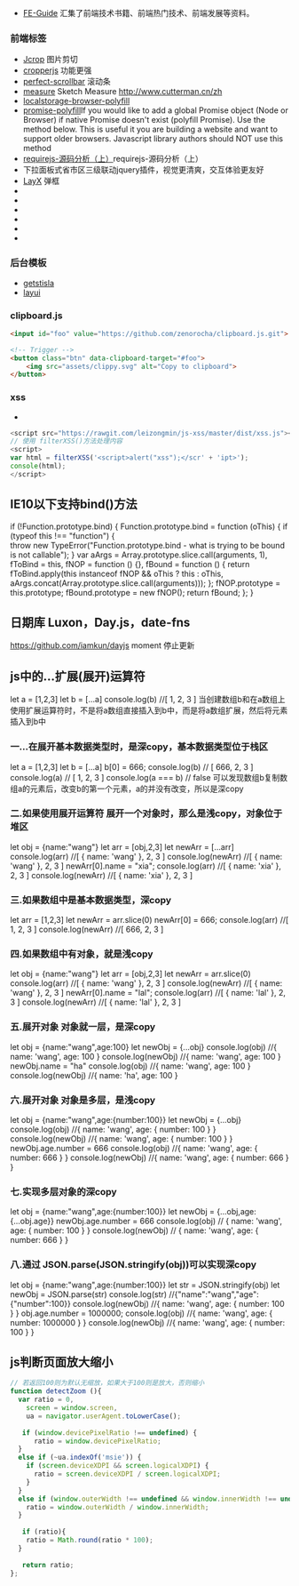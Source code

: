 





- [FE-Guide](https://github.com/zhaoqize/FE-Guide#%E7%A7%BB%E5%8A%A8UI%E6%A1%86%E6%9E%B6) 汇集了前端技术书籍、前端热门技术、前端发展等资料。

### 前端标签
- [Jcrop](https://github.com/tapmodo/Jcrop/tree/v0.9.12) 图片剪切
- [cropperjs](https://fengyuanchen.github.io/cropperjs/)   功能更强
- [perfect-scrollbar](git@github.com:zhouweiaccp/perfect-scrollbar.git) 滚动条
- [measure](https://utom.design/measure.html) Sketch Measure http://www.cutterman.cn/zh
- [localstorage-browser-polyfill](https://www.npmjs.com/package/localstorage-browser-polyfill)
- [promise-polyfill](https://github.com/taylorhakes/promise-polyfill)If you would like to add a global Promise object (Node or Browser) if native Promise doesn't exist (polyfill Promise). Use the method below. This is useful it you are building a website and want to support older browsers. Javascript library authors should NOT use this method
- [requirejs-源码分析（上）](https://blog.shenfq.com/2017/requirejs-%E6%BA%90%E7%A0%81%E5%88%86%E6%9E%90%EF%BC%88%E4%B8%8A%EF%BC%89/)requirejs-源码分析（上）
- [](https://github.com/foxiswho/city-picker)下拉面板式省市区三级联动jquery插件，视觉更清爽，交互体验更友好 
- [LayX](https://gitee.com/monksoul/LayX) 弹框
- []()
- []()
- []()
- []()
- []()
- []()



### 后台模板
- [getstisla](https://github.com/stisla/stisla#quick-start)
- [layui]()

###  clipboard.js
[](https://github.com/zenorocha/clipboard.js.git)
```html
<input id="foo" value="https://github.com/zenorocha/clipboard.js.git">

<!-- Trigger -->
<button class="btn" data-clipboard-target="#foo">
    <img src="assets/clippy.svg" alt="Copy to clipboard">
</button>
```


### xss 
- [](https://github.com/leizongmin/js-xss)
```js
<script src="https://rawgit.com/leizongmin/js-xss/master/dist/xss.js"></script>
// 使用 filterXSS()方法处理内容
<script>
var html = filterXSS('<script>alert("xss");</scr' + 'ipt>');
console(html);
</script>
```
## IE10以下支持bind()方法
if (!Function.prototype.bind) {
    Function.prototype.bind = function (oThis) {
        if (typeof this !== "function") {      
            throw new TypeError("Function.prototype.bind - what is trying to be bound is not callable");
        }
        var aArgs = Array.prototype.slice.call(arguments, 1),
        fToBind = this,
        fNOP = function () {},
        fBound = function () {
            return fToBind.apply(this instanceof fNOP && oThis ? this : oThis, aArgs.concat(Array.prototype.slice.call(arguments)));
        };
        fNOP.prototype = this.prototype;
        fBound.prototype = new fNOP();
        return fBound;
    };
}

## 日期库 Luxon，Day.js，date-fns 
https://github.com/iamkun/dayjs
moment 停止更新

## js中的...扩展(展开)运算符
let a = [1,2,3]
let b = [...a]
console.log(b)  //[ 1, 2, 3 ]
当创建数组b和在a数组上使用扩展运算符时，不是将a数组直接插入到b中，而是将a数组扩展，然后将元素插入到b中 

### 一…在展开基本数据类型时，是深copy，基本数据类型位于栈区
let a = [1,2,3]
let b = [...a]
b[0] = 666;
console.log(b) // [ 666, 2, 3 ]
console.log(a) // [ 1, 2, 3 ]
console.log(a === b) // false 可以发现数组b复制数组a的元素后，改变b的第一个元素，a的并没有改变，所以是深copy


### 二.如果使用展开运算符 展开一个对象时，那么是浅copy，对象位于堆区
let obj = {name:"wang"}
let arr = [obj,2,3] 
let newArr = [...arr]
console.log(arr)  //[ { name: 'wang' }, 2, 3 ]
console.log(newArr)  //[ { name: 'wang' }, 2, 3 ]
newArr[0].name = "xia";
console.log(arr)   //[ { name: 'xia' }, 2, 3 ]
console.log(newArr)  //[ { name: 'xia' }, 2, 3 ]

### 三.如果数组中是基本数据类型，深copy

let arr = [1,2,3]
let newArr = arr.slice(0)
newArr[0] = 666;
console.log(arr)     //[ 1, 2, 3 ]
console.log(newArr)     //[ 666, 2, 3 ]

### 四.如果数组中有对象，就是浅copy

let obj = {name:"wang"}
let arr = [obj,2,3] 
let newArr = arr.slice(0)
console.log(arr)     //[ { name: 'wang' }, 2, 3 ]
console.log(newArr)     //[ { name: 'wang' }, 2, 3 ]
newArr[0].name = "lal";
console.log(arr)     //[ { name: 'lal' }, 2, 3 ]
console.log(newArr)     //[ { name: 'lal' }, 2, 3 ]
### 五.展开对象 对象就一层，是深copy

let obj = {name:"wang",age:100}
let newObj = {...obj}
console.log(obj)    //{ name: 'wang', age: 100 }
console.log(newObj)    //{ name: 'wang', age: 100 }
newObj.name = "ha"
console.log(obj)    //{ name: 'wang', age: 100 }
console.log(newObj)    //{ name: 'ha', age: 100 }

### 六.展开对象 对象是多层，是浅copy

let obj = {name:"wang",age:{number:100}}
let newObj = {...obj}
console.log(obj)     //{ name: 'wang', age: { number: 100 } }
console.log(newObj)     //{ name: 'wang', age: { number: 100 } }
newObj.age.number = 666
console.log(obj)     //{ name: 'wang', age: { number: 666 } }
console.log(newObj)     //{ name: 'wang', age: { number: 666 } }

### 七.实现多层对象的深copy

let obj = {name:"wang",age:{number:100}}
let newObj = {...obj,age:{...obj.age}}
newObj.age.number = 666
console.log(obj)    // { name: 'wang', age: { number: 100 } }
console.log(newObj)    // { name: 'wang', age: { number: 666 } }

### 八.通过 JSON.parse(JSON.stringify(obj))可以实现深copy

let obj = {name:"wang",age:{number:100}}
let str = JSON.stringify(obj)
let newObj = JSON.parse(str)
console.log(str)     //{"name":"wang","age":{"number":100}}
console.log(newObj)     //{ name: 'wang', age: { number: 100 } }
obj.age.number = 1000000;
console.log(obj)     //{ name: 'wang', age: { number: 1000000 } }
console.log(newObj)     //{ name: 'wang', age: { number: 100 } }



## js判断页面放大缩小
```js
// 若返回100则为默认无缩放，如果大于100则是放大，否则缩小
function detectZoom (){
  var ratio = 0,
    screen = window.screen,
    ua = navigator.userAgent.toLowerCase();
  
   if (window.devicePixelRatio !== undefined) {
      ratio = window.devicePixelRatio;
  }
  else if (~ua.indexOf('msie')) { 
    if (screen.deviceXDPI && screen.logicalXDPI) {
      ratio = screen.deviceXDPI / screen.logicalXDPI;
    }
  }
  else if (window.outerWidth !== undefined && window.innerWidth !== undefined) {
    ratio = window.outerWidth / window.innerWidth;
  }
    
   if (ratio){
    ratio = Math.round(ratio * 100);
  }
    
   return ratio;
};
```